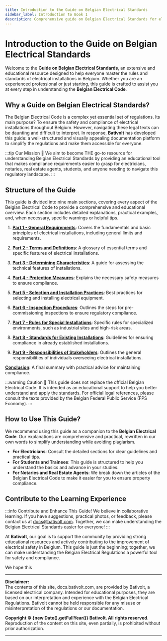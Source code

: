 ```yaml
---
title: Introduction to the Guide on Belgian Electrical Standards
sidebar_label: Introduction to Book 1
description: Comprehensive guide on Belgian Electrical Standards for electricians, homeowners, notaries, and industry professionals. Explore general requirements, definitions, and compliance steps for electrical safety and conformity.
---
```


# Introduction to the Guide on Belgian Electrical Standards

Welcome to the **Guide on Belgian Electrical Standards**, an extensive and educational resource designed to help everyone master the rules and standards of electrical installations in Belgium. Whether you are an experienced professional or just starting, this guide is crafted to assist you at every step in understanding the **Belgian Electrical Code**.

## Why a Guide on Belgian Electrical Standards?

The Belgian Electrical Code is a complex yet essential set of regulations. Its main purpose? To ensure the safety and compliance of electrical installations throughout Belgium. However, navigating these legal texts can be daunting and difficult to interpret. In response, **Bativolt** has developed this guide: a well-structured and visually appealing documentation platform to simplify the regulations and make them accessible for everyone.

:::tip Our Mission 🎯
We aim to become THE go-to resource for understanding Belgian Electrical Standards by providing an educational tool that makes compliance requirements easier to grasp for electricians, notaries, real estate agents, students, and anyone needing to navigate this regulatory landscape.
:::

## Structure of the Guide

This guide is divided into nine main sections, covering every aspect of the Belgian Electrical Code to provide a comprehensive and educational overview. Each section includes detailed explanations, practical examples, and, when necessary, specific warnings or helpful tips.

1. **[Part 1 - General Requirements](https://docs.bativolt.com/en/docs/guide-electrical-standards/part-1-general-requirements)**: Covers the fundamentals and basic principles of electrical installations, including general limits and requirements.

2. **[Part 2 - Terms and Definitions](https://docs.bativolt.com/en/docs/guide-electrical-standards/part-2-terms-definitions)**: A glossary of essential terms and specific features of electrical installations.

3. **[Part 3 - Determining Characteristics](https://docs.bativolt.com/en/docs/guide-electrical-standards/part-3-determining-characteristics)**: A guide for assessing the technical features of installations.

4. **[Part 4 - Protection Measures](https://docs.bativolt.com/en/docs/guide-electrical-standards/part-4-protection-measures)**: Explains the necessary safety measures to ensure compliance.

5. **[Part 5 - Selection and Installation Practices](https://docs.bativolt.com/en/docs/guide-electrical-standards/part-5-selection-installation)**: Best practices for selecting and installing electrical equipment.

6. **[Part 6 - Inspection Procedures](https://docs.bativolt.com/en/docs/guide-electrical-standards/part-6-inspection-procedures)**: Outlines the steps for pre-commissioning inspections to ensure regulatory compliance.

7. **[Part 7 - Rules for Special Installations](https://docs.bativolt.com/en/docs/guide-electrical-standards/part-7-special-installations)**: Specific rules for specialized environments, such as industrial sites and high-risk areas.

8. **[Part 8 - Standards for Existing Installations](https://docs.bativolt.com/en/docs/guide-electrical-standards/part-8-existing-installations)**: Guidelines for ensuring compliance in already established installations.

9. **[Part 9 - Responsibilities of Stakeholders](https://docs.bativolt.com/en/docs/guide-electrical-standards/part-9-stakeholder-responsibilities)**: Outlines the general responsibilities of individuals overseeing electrical installations.

**[Conclusion](https://docs.bativolt.com/en/docs/guide-electrical-standards/conclusion)**: A final summary with practical advice for maintaining compliance.

:::warning Caution 🛑
This guide does not replace the official Belgian Electrical Code. It is intended as an educational support to help you better understand and apply the standards. For official legal references, please consult the texts provided by the Belgian Federal Public Service (FPS Economy).
:::

## How to Use This Guide?

We recommend using this guide as a companion to the **Belgian Electrical Code**. Our explanations are comprehensive and practical, rewritten in our own words to simplify understanding while avoiding plagiarism.

- **For Electricians**: Consult the detailed sections for clear guidelines and practical tips.
- **For Students and Trainees**: This guide is structured to help you understand the basics and advance in your studies.
- **For Notaries and Real Estate Agents**: We break down the articles of the Belgian Electrical Code to make it easier for you to ensure property compliance.

## Contribute to the Learning Experience

:::info Contribute and Enhance This Guide!
We believe in collaborative learning. If you have suggestions, practical photos, or feedback, please contact us at [docs@bativolt.com](mailto:docs@bativolt.com). Together, we can make understanding the Belgian Electrical Standards easier for everyone!
:::

At **Bativolt**, our goal is to support the community by providing strong educational resources and actively contributing to the improvement of electrical safety in Belgium. This guide is just the beginning; together, we can make understanding the Belgian Electrical Regulations a powerful tool for safety and compliance.

We hope this 

---

**Disclaimer:**  
The contents of this site, docs.bativolt.com, are provided by Bativolt, a licensed electrical company. Intended for educational purposes, they are based on our interpretation and experience with the Belgian Electrical Regulations. Bativolt cannot be held responsible for any misuse or misinterpretation of the regulations or our documentation.

**Copyright © {new Date().getFullYear()} Bativolt. All rights reserved.**  
Reproduction of the content on this site, even partially, is prohibited without prior authorization.

---